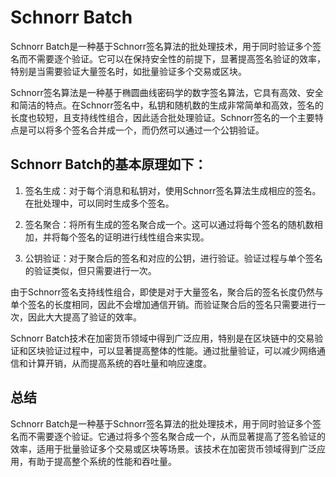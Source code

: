 # Schnorr Batch

Schnorr Batch是一种基于Schnorr签名算法的批处理技术，用于同时验证多个签名而不需要逐个验证。它可以在保持安全性的前提下，显著提高签名验证的效率，特别是当需要验证大量签名时，如批量验证多个交易或区块。

Schnorr签名算法是一种基于椭圆曲线密码学的数字签名算法，它具有高效、安全和简洁的特点。在Schnorr签名中，私钥和随机数的生成非常简单和高效，签名的长度也较短，且支持线性组合，因此适合批处理验证。Schnorr签名的一个主要特点是可以将多个签名合并成一个，而仍然可以通过一个公钥验证。

## Schnorr Batch的基本原理如下：

1. 签名生成：对于每个消息和私钥对，使用Schnorr签名算法生成相应的签名。在批处理中，可以同时生成多个签名。

2. 签名聚合：将所有生成的签名聚合成一个。这可以通过将每个签名的随机数相加，并将每个签名的证明进行线性组合来实现。

3. 公钥验证：对于聚合后的签名和对应的公钥，进行验证。验证过程与单个签名的验证类似，但只需要进行一次。

由于Schnorr签名支持线性组合，即使是对于大量签名，聚合后的签名长度仍然与单个签名的长度相同，因此不会增加通信开销。而验证聚合后的签名只需要进行一次，因此大大提高了验证的效率。

Schnorr Batch技术在加密货币领域中得到广泛应用，特别是在区块链中的交易验证和区块验证过程中，可以显著提高整体的性能。通过批量验证，可以减少网络通信和计算开销，从而提高系统的吞吐量和响应速度。

## 总结

Schnorr Batch是一种基于Schnorr签名算法的批处理技术，用于同时验证多个签名而不需要逐个验证。它通过将多个签名聚合成一个，从而显著提高了签名验证的效率，适用于批量验证多个交易或区块等场景。该技术在加密货币领域得到广泛应用，有助于提高整个系统的性能和吞吐量。
